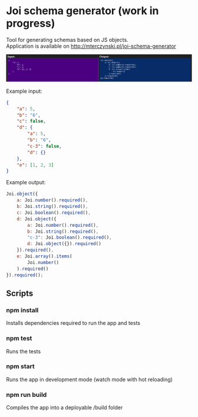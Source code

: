 # Joi schema generator (work in progress)

Tool for generating schemas based on JS objects.  
Application is available on http://mterczynski.pl/joi-schema-generator

<img src="preview.png">

Example input:

```json
{
    "a": 5,
    "b": "6",
    "c": false,
    "d": {
        "a": 5,
        "b": "6",
        "c-3": false,
        "d": {}
    },
    "e": [1, 2, 3]
}
```

Example output:

```javascript
Joi.object({
    a: Joi.number().required(),
    b: Joi.string().required(),
    c: Joi.boolean().required(),
    d: Joi.object({
        a: Joi.number().required(),
        b: Joi.string().required(),
        "c-3": Joi.boolean().required(),
        d: Joi.object({}).required()
    }).required(),
    e: Joi.array().items(
        Joi.number()
    ).required()
}).required();
```

## Scripts

### npm install

Installs dependencies required to run the app and tests

### npm test

Runs the tests

### npm start

Runs the app in development mode (watch mode with hot reloading)

### npm run build

Compiles the app into a deployable /build folder
